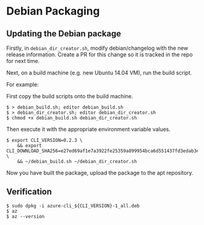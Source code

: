 Debian Packaging
================

Updating the Debian package
---------------------------

Firstly, in `debian_dir_creator.sh`, modify debian/changelog with the new release information.
Create a PR for this change so it is tracked in the repo for next time.

Next, on a build machine (e.g. new Ubuntu 14.04 VM), run the build script.

For example:

First copy the build scripts onto the build machine.
```
$ > debian_build.sh; editor debian_build.sh
$ > debian_dir_creator.sh; editor debian_dir_creator.sh
$ chmod +x debian_build.sh debian_dir_creator.sh
```

Then execute it with the appropriate environment variable values.
```
$ export CLI_VERSION=0.2.3 \
    && export CLI_DOWNLOAD_SHA256=e27ed69af1e7a3922fe25359a899954bca6d551437fd3edab3e54a8e141ec151 \
    && ~/debian_build.sh ~/debian_dir_creator.sh
```

Now you have built the package, upload the package to the apt repository.


Verification
------------

```
$ sudo dpkg -i azure-cli_${CLI_VERSION}-1_all.deb
$ az
$ az --version
```
